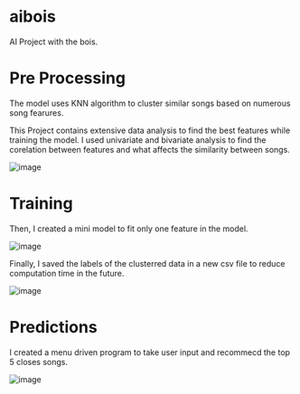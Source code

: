 # aibois

AI Project with the bois.

# Pre Processing

The model uses KNN algorithm to cluster similar songs based on numerous song fearures.

This Project contains extensive data analysis to find the best features while training the model. 
I used univariate and bivariate analysis to find the corelation between features and what affects the similarity between songs.

![image](https://user-images.githubusercontent.com/70202348/173811955-cbc725d2-062c-4f4b-9a1e-217e6bb26e35.png)

# Training 

Then, I created a mini model to fit only one feature in the model.

![image](https://user-images.githubusercontent.com/70202348/173812127-f4fb34ca-4b6b-4966-a63d-c618aa78cd43.png)

Finally, I saved the labels of the clusterred data in a new csv file to reduce computation time in the future.

![image](https://user-images.githubusercontent.com/70202348/173812251-438718a8-4a9e-4e51-bcf6-04560f6b27d2.png)

# Predictions

I created a menu driven program to take user input and recommecd the top 5 closes songs.

![image](https://user-images.githubusercontent.com/70202348/173812584-7c081e9f-1ca5-4be1-807d-30f75d17bf48.png)
